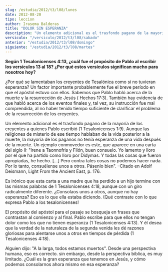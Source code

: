 ```yaml
---
slug: /estudia/2012/t3/l08/lunes
date: 2012-08-20
tipo: leccion
author: Irasema Balderas
title: "DOLOR SIN ESPERANZA"
description: "Un elemento adicional es el trasfondo pagano de la mayoría de los creyentes a  quienes Pablo escribió. Aunque las religiones de misterio de ese tiempo  hablaban de la vida posterior a la muerte, la mayoría de los paganos no tenía  esperanza de una vida después de la muerte."
versiculo: "/versiculo/2012/t3/l08/sabado"
anterior: "/estudia/2012/t3/l08/domingo"
siguiente: "/estudia/2012/t3/l08/martes"
---
```


**Según 1 Tesalonicenses 4:13, ¿cuál fue el propósito de Pablo al escribir los versículos 13 al 18? ¿Por qué estos versículos significan mucho para nosotros hoy?**

¿Por qué se lamentaban los creyentes de Tesalónica como si no tuvieran esperanza? Un factor importante probablemente fue el breve período en que el apóstol estuvo con ellos. Sabemos que Pablo habló acerca de la muerte y la resurrección de Jesús ( Hechos 17:3). También hay evidencia de que habló acerca de los eventos finales y, tal vez, su instrucción fue mal comprendida, al no haber tenido tiempo suficiente de clarificar el problema de la resurrección de los creyentes.

Un elemento adicional es el trasfondo pagano de la mayoría de los creyentes a quienes Pablo escribió (1 Tesalonicenses 1:9). Aunque las religiones de misterio de ese tiempo hablaban de la vida posterior a la muerte, la mayoría de los paganos no tenía esperanza de una vida después de la muerte. Un ejemplo conmovedor es este, que aparece en una carta del siglo II: "Irene a Taonnofris y Filón, buen consuelo. Yo lamento y lloro por el que ha partido como lloro por Didymas. Y todas las cosas que fueron apropiadas, he hecho. [...] Pero contra tales cosas no podemos hacer nada. Por lo tanto, consuélense unos a otros. Pásenlo bien". –Citado en Adolf Deismann, Light From the Ancient East, p. 176.

Es irónico que esta carta a una madre que ha perdido a un hijo termine con las mismas palabras de 1 Tesalonicenses 4:18, aunque con un giro radicalmente diferente. ¿Consolaos unos a otros, aunque no hay esperanza? Eso es lo que ella estaba diciendo. (Qué contraste con lo que expresa Pablo a los tesalonicenses!

El propósito del apóstol para el pasaje se bosqueja en frases que contrastan al comienzo y al final. Pablo escribe para que ellos no tengan dolor como los que no tienen esperanza (1 Tesalonicenses 4:13). Y él desea que la verdad de la naturaleza de la segunda venida les dé razones gloriosas para alentarse unos a otros en tiempos de pérdida (1 Tesalonicenses 4:18).

Alguien dijo: "A la larga, todos estamos muertos". Desde una perspectiva humana, eso es correcto. sin embargo, desde la perspectiva bíblica, es muy limitado. ¿Cuál es la gran esperanza que tenemos en Jesús, y cómo podemos consolarnos ahora mismo en esa esperanza?
